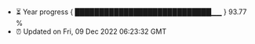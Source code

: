 - ⏳ Year progress { ████████████████████████████▁▁ } 93.77 %
- ⏰ Updated on Fri, 09 Dec 2022 06:23:32 GMT

